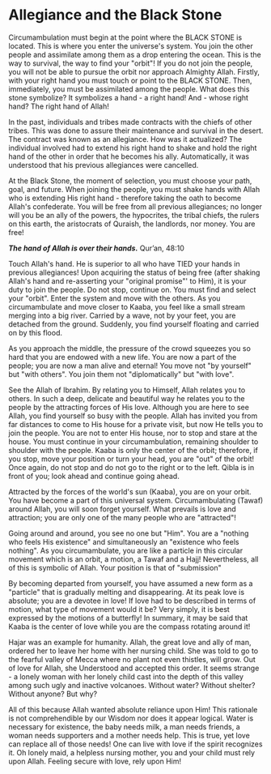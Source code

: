 Allegiance and the Black Stone
==============================

Circumambulation must begin at the point where the BLACK STONE is
located. This is where you enter the universe's system. You join the
other people and assimilate among them as a drop entering the ocean.
This is the way to survival, the way to find your "orbit"! If you do not
join the people, you will not be able to pursue the orbit nor approach
Almighty Allah. Firstly, with your right hand you must touch or point to
the BLACK STONE. Then, immediately, you must be assimilated among the
people. What does this stone symbolize? It symbolizes a hand - a right
hand! And - whose right hand? The right hand of Allah!

In the past, individuals and tribes made contracts with the chiefs of
other tribes. This was done to assure their maintenance and survival in
the desert. The contract was known as an allegiance. How was it
actualized? The individual involved had to extend his right hand to
shake and hold the right hand of the other in order that he becomes his
ally. Automatically, it was understood that his previous allegiances
were cancelled.

At the Black Stone, the moment of selection, you must choose your path,
goal, and future. When joining the people, you must shake hands with
Allah who is extending His right hand - therefore taking the oath to
become Allah's confederate. You will be free from all previous
allegiances; no longer will you be an ally of the powers, the
hypocrites, the tribal chiefs, the rulers on this earth, the aristocrats
of Quraish, the landlords, nor money. You are free!

***The hand of Allah is over their hands.*** Qur’an, 48:10

Touch Allah's hand. He is superior to all who have TIED your hands in
previous allegiances! Upon acquiring the status of being free (after
shaking Allah's hand and re-asserting your "original promise"' to Him),
it is your duty to join the people. Do not stop, continue on. You must
find and select your "orbit". Enter the system and move with the others.
As you circumambulate and move closer to Kaaba, you feel like a small
stream merging into a big river. Carried by a wave, not by your feet,
you are detached from the ground. Suddenly, you find yourself floating
and carried on by this flood.

As you approach the middle, the pressure of the crowd squeezes you so
hard that you are endowed with a new life. You are now a part of the
people; you are now a man alive and eternal! You move not "by yourself"
but "with others". You join them not "diplomatically" but "with love".

See the Allah of Ibrahim. By relating you to Himself, Allah relates you
to others. In such a deep, delicate and beautiful way he relates you to
the people by the attracting forces of His love. Although you are here
to see Allah, you find yourself so busy with the people. Allah has
invited you from far distances to come to His house for a private visit,
but now He tells you to join the people. You are not to enter His house,
nor to stop and stare at the house. You must continue in your
circumambulation, remaining shoulder to shoulder with the people. Kaaba
is only the center of the orbit; therefore, if you stop, move your
position or turn your head, you are "out" of the orbit! Once again, do
not stop and do not go to the right or to the left. Qibla is in front of
you; look ahead and continue going ahead.

Attracted by the forces of the world's sun (Kaaba), you are on your
orbit. You have become a part of this universal system. Circumambulating
(Tawaf) around Allah, you will soon forget yourself. What prevails is
love and attraction; you are only one of the many people who are
"attracted"!

Going around and around, you see no one but "Him". You are a "nothing
who feels His existence" and simultaneously an "existence who feels
nothing". As you circumambulate, you are like a particle in this
circular movement which is an orbit, a motion, a Tawaf and a Hajj!
Nevertheless, all of this is symbolic of Allah. Your position is that of
"submission"

By becoming departed from yourself, you have assumed a new form as a
"particle" that is gradually melting and disappearing. At its peak love
is absolute; you are a devotee in love! If love had to be described in
terms of motion, what type of movement would it be? Very simply, it is
best expressed by the motions of a butterfly! In summary, it may be said
that Kaaba is the center of love while you are the compass rotating
around it!

Hajar was an example for humanity. Allah, the great love and ally of
man, ordered her to leave her home with her nursing child. She was told
to go to the fearful valley of Mecca where no plant not even thistles,
will grow. Out of love for Allah, she Understood and accepted this
order. It seems strange - a lonely woman with her lonely child cast into
the depth of this valley among such ugly and inactive volcanoes. Without
water? Without shelter? Without anyone? But why?

All of this because Allah wanted absolute reliance upon Him! This
rationale is not comprehendible by our Wisdom nor does it appear
logical. Water is necessary for existence, the baby needs milk, a man
needs friends, a woman needs supporters and a mother needs help. This is
true, yet love can replace all of those needs! One can live with love if
the spirit recognizes it. Oh lonely maid, a helpless nursing mother, you
and your child must rely upon Allah. Feeling secure with love, rely upon
Him!


